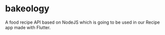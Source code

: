 # bakeology
A food recipe API based on NodeJS which is going to be used in our Recipe app made with Flutter.
